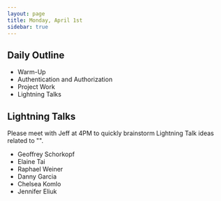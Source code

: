 ```yaml
---
layout: page
title: Monday, April 1st
sidebar: true
---
```


## Daily Outline

* Warm-Up
* Authentication and Authorization
* Project Work
* Lightning Talks

## Lightning Talks

Please meet with Jeff at 4PM to quickly brainstorm Lightning Talk ideas related to "".

* Geoffrey Schorkopf
* Elaine Tai
* Raphael Weiner
* Danny Garcia
* Chelsea Komlo
* Jennifer Eliuk
